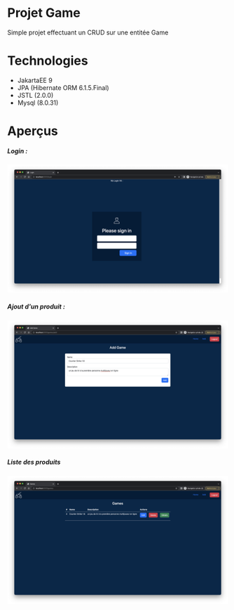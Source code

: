 # Projet Game

Simple projet effectuant un CRUD sur une entitée Game

# Technologies

- JakartaEE 9
- JPA (Hibernate ORM 6.1.5.Final)
- JSTL (2.0.0)
- Mysql (8.0.31)

# Aperçus

##### Login :

![Login](apercu_1.png)

##### Ajout d'un produit :

![Ajout produit](apercu_2.png)

##### Liste des produits

![Liste des produits](apercu_3.png)
